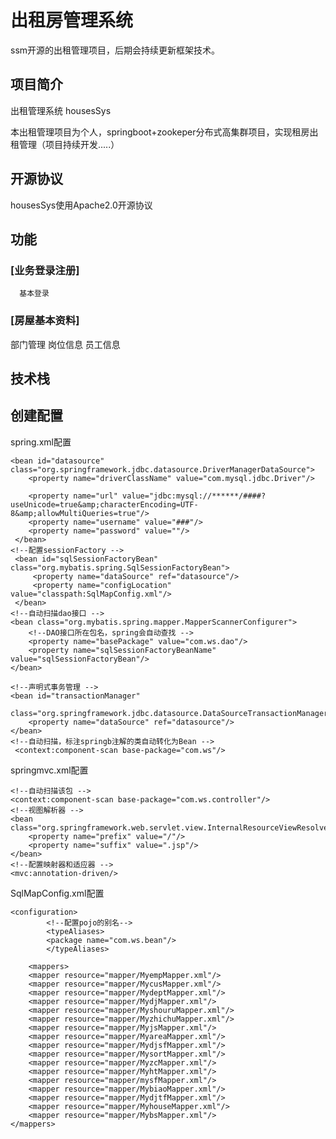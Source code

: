 # 出租房管理系统
ssm开源的出租管理项目，后期会持续更新框架技术。
## 项目简介
出租管理系统 housesSys

本出租管理项目为个人，springboot+zookeper分布式高集群项目，实现租房出租管理（项目持续开发.....）

## 开源协议
  housesSys使用Apache2.0开源协议

## 功能
  ### [业务登录注册]
  
      基本登录
  ### [房屋基本资料]
  
  部门管理
  岗位信息
  员工信息

## 技术栈
  
## 创建配置
 spring.xml配置
  <!--配置数据源 -->
	<bean id="datasource" class="org.springframework.jdbc.datasource.DriverManagerDataSource">
	 	<property name="driverClassName" value="com.mysql.jdbc.Driver"/>
<!--	 	<property name="url" value="jdbc:mysql://192.168.6.150:3306/housesdb?useUnicode=true&amp;characterEncoding=UTF-8&amp;allowMultiQueries=true"/>-->
		<property name="url" value="jdbc:mysql://******/####?useUnicode=true&amp;characterEncoding=UTF-8&amp;allowMultiQueries=true"/>
		<property name="username" value="###"/>
	 	<property name="password" value=""/>
	 </bean>
	<!--配置sessionFactory -->
	 <bean id="sqlSessionFactoryBean" class="org.mybatis.spring.SqlSessionFactoryBean">
		 <property name="dataSource" ref="datasource"/>
		 <property name="configLocation" value="classpath:SqlMapConfig.xml"/>
	 </bean>
	<!--自动扫描dao接口 -->
	<bean class="org.mybatis.spring.mapper.MapperScannerConfigurer">
		<!--DAO接口所在包名，spring会自动查找 -->
		<property name="basePackage" value="com.ws.dao"/>
		<property name="sqlSessionFactoryBeanName" value="sqlSessionFactoryBean"/>
	</bean>
<!--	 -->
<!--	 <bean class="org.mybatis.spring.mapper.MapperScannerConfigurer">-->
<!--	 	<property name="basePackage" value="com.ws.dao"></property>-->
<!--	 	<property name="sqlSessionFactory" ref="sqlSessionFactoryBean"></property>-->
<!--	 </bean>   -->
	<!--声明式事务管理 -->
	<bean id="transactionManager"
		  class="org.springframework.jdbc.datasource.DataSourceTransactionManager">
		<property name="dataSource" ref="datasource"/>
	</bean>
	<!--自动扫描，标注springb注解的类自动转化为Bean -->
	 <context:component-scan base-package="com.ws"/>
	 
springmvc.xml配置
	
	
	<!--自动扫描该包 -->
	<context:component-scan base-package="com.ws.controller"/>
	<!--视图解析器 -->
	<bean class="org.springframework.web.servlet.view.InternalResourceViewResolver">
		<property name="prefix" value="/"/>
		<property name="suffix" value=".jsp"/>
	</bean>
	<!--配置映射器和适应器 -->
	<mvc:annotation-driven/>
	
SqlMapConfig.xml配置
	
	
	<configuration>
    		<!--配置pojo的别名-->
    		<typeAliases>
        	<package name="com.ws.bean"/>
    		</typeAliases>
    
    	<mappers>
		<mapper resource="mapper/MyempMapper.xml"/>
   		<mapper resource="mapper/MycusMapper.xml"/>
		<mapper resource="mapper/MydeptMapper.xml"/>
		<mapper resource="mapper/MydjMapper.xml"/>
		<mapper resource="mapper/MyshouruMapper.xml"/>
		<mapper resource="mapper/MyzhichuMapper.xml"/>
		<mapper resource="mapper/MyjsMapper.xml"/>
		<mapper resource="mapper/MyareaMapper.xml"/>
		<mapper resource="mapper/MydjsfMapper.xml"/>
		<mapper resource="mapper/MysortMapper.xml"/>
		<mapper resource="mapper/MyzcMapper.xml"/>
		<mapper resource="mapper/MyhtMapper.xml"/>
		<mapper resource="mapper/mysfMapper.xml"/>
		<mapper resource="mapper/MybiaoMapper.xml"/>
		<mapper resource="mapper/MydjtfMapper.xml"/>
		<mapper resource="mapper/MyhouseMapper.xml"/>
		<mapper resource="mapper/MybsMapper.xml"/>
    </mappers>
     
</configuration>
	
  
  
  

